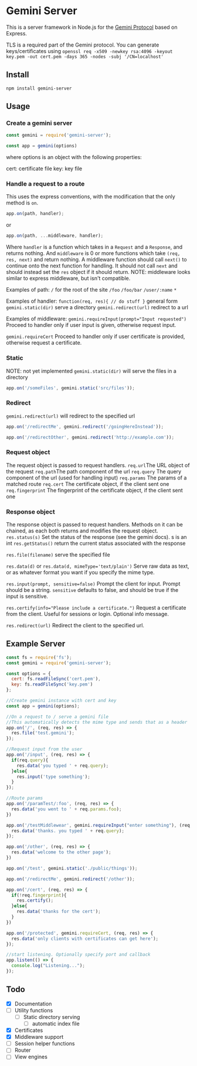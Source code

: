 # Gemini Server
This is a server framework in Node.js for the [Gemini Protocol](https://gemini.circumlunar.space/) based on Express.

TLS is a required part of the Gemini protocol. You can generate keys/certificates using
`openssl req -x509 -newkey rsa:4096 -keyout key.pem -out cert.pem -days 365 -nodes -subj '/CN=localhost'`

## Install
`npm install gemini-server`

## Usage

### Create a gemini server
```javascript
const gemini = require('gemini-server');

const app = gemini(options)
```
where options is an object with the following properties:

cert: certificate file
key: key file

### Handle a request to a route
This uses the express conventions, with the modification that the only method is `on`.
```javascript
app.on(path, handler);
```
or
```javascript
app.on(path, ...middleware, handler);
```
Where `handler` is a function which takes in a `Request` and a `Response`, and returns nothing.
And `middleware` is 0 or more functions which take `(req, res, next)` and return nothing.
A middleware function should call `next()` to continue onto the next function for handling.
It should not call `next` and should instead set the `res` object if it should return.
NOTE: middleware looks similar to express middleware, but isn't compatible.

Examples of path:
`/` for the root of the site
`/foo`
`/foo/bar`
`/user/:name`
`*`

Examples of handler:
`function(req, res){ // do stuff }` general form
`gemini.static(dir)` serve a directory
`gemini.redirect(url)` redirect to a url

Examples of middleware:
`gemini.requireInput(prompt="Input requested")` Proceed to handler only if user input is given, otherwise request input.

`gemini.requireCert` Proceed to handler only if user certificate is provided, otherwise request a certificate.

### Static
NOTE: not yet implemented
`gemini.static(dir)` will serve the files in a directory

```javascript
app.on('/someFiles', gemini.static('src/files'));
```

### Redirect
`gemini.redirect(url)` will redirect to the specified url
```javascript
app.on('/redirectMe', gemini.redirect('/goingHereInstead'));

app.on('/redirectOther', gemini.redirect('http://example.com'));
```

### Request object
The request object is passed to request handlers.
`req.url`The URL object of the request
`req.path`The path component of the url
`req.query` The query component of the url (used for handling input)
`req.params` The params of a matched route
`req.cert` The certificate object, if the client sent one
`req.fingerprint` The fingerprint of the certificate object, if the client sent one

### Response object
The response object is passed to request handlers.
Methods on it can be chained, as each both returns and modifies the request object.
`res.status(s)` Set the status of the response (see the gemini docs).
s is an int
`res.getStatus()` return the current status associated with the response

`res.file(filename)` serve the specified file

`res.data(d)` or `res.data(d, mimeType='text/plain')` Serve raw data as text, or as whatever format you want if you specify the mime type.

`res.input(prompt, sensitive=false)` Prompt the client for input. Prompt should be a string. `sensitive` defaults to false, and should be true if the input is sensitive.

`res.certify(info="Please include a certificate.")` Request a certificate from the client. Useful for sessions or login. Optional info message.

`res.redirect(url)` Redirect the client to the specified url.

## Example Server
```javascript
const fs = require('fs');
const gemini = require('gemini-server');

const options = {
  cert: fs.readFileSync('cert.pem'),
  key: fs.readFileSync('key.pem')
};

//Create gemini instance with cert and key
const app = gemini(options);

//On a request to / serve a gemini file
//This automatically detects the mime type and sends that as a header
app.on('/', (req, res) => {
  res.file('test.gemini');
});

//Request input from the user
app.on('/input', (req, res) => {
  if(req.query){
    res.data('you typed ' + req.query);
  }else{
    res.input('type something');
  }
});

//Route params
app.on('/paramTest/:foo', (req, res) => {
  res.data('you went to ' + req.params.foo);
})

app.on('/testMiddlewear', gemini.requireInput("enter something"), (req, res) => {
  res.data('thanks. you typed ' + req.query);
});

app.on('/other', (req, res) => {
  res.data('welcome to the other page');
})

app.on('/test', gemini.static('./public/things'));

app.on('/redirectMe', gemini.redirect('/other'));

app.on('/cert', (req, res) => {
  if(!req.fingerprint){
    res.certify();
  }else{
    res.data('thanks for the cert');
  }
})

app.on('/protected', gemini.requireCert, (req, res) => {
  res.data('only clients with certificates can get here');
});

//start listening. Optionally specify port and callback
app.listen(() => {
  console.log("Listening...");
});
```

## Todo
- [x] Documentation
- [ ] Utility functions
	- [ ] Static directory serving
		- [ ] automatic index file
- [x] Certificates
- [x] Middleware support
- [ ] Session helper functions
- [ ] Router
- [ ] View engines
